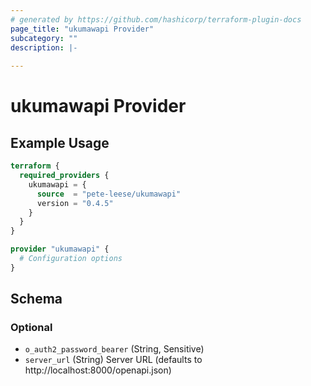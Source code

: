 ```yaml
---
# generated by https://github.com/hashicorp/terraform-plugin-docs
page_title: "ukumawapi Provider"
subcategory: ""
description: |-
  
---
```


# ukumawapi Provider



## Example Usage

```terraform
terraform {
  required_providers {
    ukumawapi = {
      source  = "pete-leese/ukumawapi"
      version = "0.4.5"
    }
  }
}

provider "ukumawapi" {
  # Configuration options
}
```

<!-- schema generated by tfplugindocs -->
## Schema

### Optional

- `o_auth2_password_bearer` (String, Sensitive)
- `server_url` (String) Server URL (defaults to http://localhost:8000/openapi.json)
